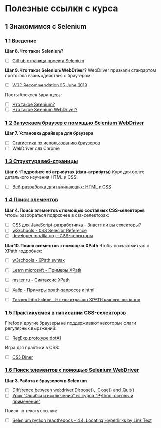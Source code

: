 # Полезные ссылки с курса

## 1 Знакомимся с Selenium

### [1.1 Введение](https://stepik.org/lesson/222929/step/1?unit=196191)

**Шаг 8. Что такое Selenium?**
- [ ] [Github страница проекта Selenium](https://github.com/SeleniumHQ/selenium)

**Шаг 9. Что такое Selenium WebDriver?**
WebDriver признали стандартом протокола взаимодействия с браузером:
- [ ] [W3C Recommendation 05 June 2018](https://www.w3.org/TR/webdriver1/)

Посты Алексея Баранцева:
- [ ] [Что такое Selenium?](https://habr.com/ru/articles/152653/)
- [ ] [Что такое Selenium WebDriver?](https://habr.com/ru/articles/152971/)

### [1.2 Запускаем браузер с помощью Selenium WebDriver](https://stepik.org/lesson/25969/step/1?unit=196192)

**Шаг 7. Установка драйвера для браузера**
- [ ] [Статистика по использованию браузеров](https://gs.statcounter.com/browser-market-share/desktop/worldwide/)
- [ ] [WebDriver для Chrome](https://sites.google.com/chromium.org/driver/downloads)

### [1.3 Структура веб-страницы](https://stepik.org/lesson/225516/step/1?unit=198252)

**Шаг 6 -Подробнее об атрибутах (data-атрибуты)**
Курс для более детального изучения HTML и CSS:
- [ ] [Веб-разработка для начинающих: HTML и CSS](https://stepik.org/course/38218/promo)

### [1.4 Поиск элементов](https://stepik.org/lesson/102555/step/1?unit=196193)

**Шаг 4. Поиск элементов с помощью составных CSS-селекторов**
Чтобы разобраться подробнее в css-селекторах:
- [ ] [CSS для JavaScript-разработчика - Знаете ли вы селекторы?](https://learn.javascript.ru/css-selectors)
- [ ] [w3schools - CSS Selector Reference](https://www.w3schools.com/cssref/css_selectors.php)
- [ ] [developer.mozilla.org - CSS-селекторы](https://developer.mozilla.org/ru/docs/Web/CSS/CSS_selectors)

**Шаг10. Поиск элементов с помощью XPath**
Чтобы познакомиться с XPath подробнее:
- [ ] [w3schools - XPath syntax](https://www.w3schools.com/xml/xpath_syntax.asp)
- [ ] [Learn microsoft - Примеры XPath](https://msdn.microsoft.com/ru-ru/library/ms256086(v=vs.120).aspx)
- [ ] [msiter.ru - Синтаксис XPath](https://msiter.ru/tutorials/xpath/syntax)
- [ ] [Хабр - Примеры xpath-запросов к html](https://habr.com/post/114772/)
- [ ] [Testers little helper - Не так страшен XPATH как его незнание](https://testerslittlehelper.wordpress.com/2016/07/10/real-xpath/)


### [1.5 Практикуемся в написании CSS-селекторов](https://stepik.org/lesson/247643/step/1?unit=220968)

Firefox и другие браузеры не поддерживают некоторые флаги регулярных выражений:
- [ ] [RegExp.prototype.dotAll](https://developer.mozilla.org/en-US/docs/Web/JavaScript/Reference/Global_Objects/RegExp/dotAll)

Игра для практики в CSS:
- [ ] [CSS Diner ](https://flukeout.github.io/)

### [1.6 Поиск элементов с помощью Selenium WebDriver](https://stepik.org/lesson/138920/step/3?unit=196194)

**Шаг 3. Работа с браузером в Selenium**
- [ ] [Difference between webdriver.Dispose(), .Close() and .Quit()](https://stackoverflow.com/questions/15067107/difference-between-webdriver-dispose-close-and-quit)
- [ ] [Урок "Ошибки и исключения" из курса "Python: основы и применение"](https://stepik.org/lesson/24463/step/1?unit=6771)

Поиск по тексту ссылки:
- [ ] [Selenium python readthedocs - 4.4. Locating Hyperlinks by Link Text](https://selenium-python.readthedocs.io/locating-elements.html#locating-hyperlinks-by-link-text)
